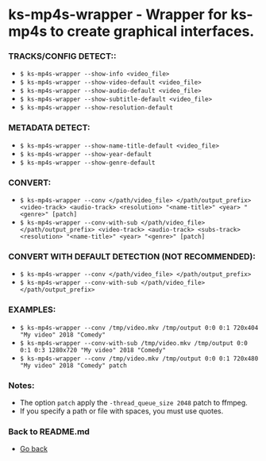 ks-mp4s-wrapper - Wrapper for ks-mp4s to create graphical interfaces.
===================================================================

### TRACKS/CONFIG DETECT::

  * `$ ks-mp4s-wrapper --show-info <video_file>`
  * `$ ks-mp4s-wrapper --show-video-default <video_file>`
  * `$ ks-mp4s-wrapper --show-audio-default <video_file>`
  * `$ ks-mp4s-wrapper --show-subtitle-default <video_file>`
  * `$ ks-mp4s-wrapper --show-resolution-default`

### METADATA DETECT:
  
  * `$ ks-mp4s-wrapper --show-name-title-default <video_file>`
  * `$ ks-mp4s-wrapper --show-year-default`
  * `$ ks-mp4s-wrapper --show-genre-default`
    
### CONVERT:
  
  * `$ ks-mp4s-wrapper --conv </path/video_file> </path/output_prefix> <video-track> <audio-track> <resolution> "<name-title>" <year> "<genre>" [patch]`
  * `$ ks-mp4s-wrapper --conv-with-sub </path/video_file> </path/output_prefix> <video-track> <audio-track> <subs-track> <resolution> "<name-title>" <year> "<genre>" [patch]`
    
### CONVERT WITH DEFAULT DETECTION (NOT RECOMMENDED):

  * `$ ks-mp4s-wrapper --conv </path/video_file> </path/output_prefix>`
  * `$ ks-mp4s-wrapper --conv-with-sub </path/video_file> </path/output_prefix>`
    
### EXAMPLES:

  * `$ ks-mp4s-wrapper --conv /tmp/video.mkv /tmp/output 0:0 0:1 720x404 "My video" 2018 "Comedy"`
  * `$ ks-mp4s-wrapper --conv-with-sub /tmp/video.mkv /tmp/output 0:0 0:1 0:3 1280x720 "My video" 2018 "Comedy"`
  * `$ ks-mp4s-wrapper --conv /tmp/video.mkv /tmp/output 0:0 0:1 720x480 "My video" 2018 "Comedy" patch`
    
### Notes:

  * The option `patch` apply the `-thread_queue_size 2048` patch to ffmpeg.
  * If you specify a path or file with spaces, you must use quotes.
    
### Back to README.md
    
* [Go back](https://github.com/q3aql/ks-tools/blob/main/README.md)
  